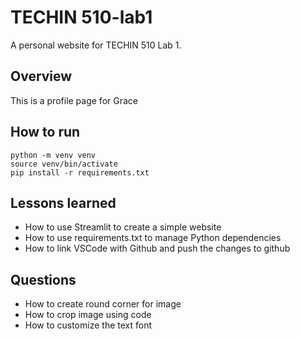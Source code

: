 # TECHIN 510-lab1
A personal website for TECHIN 510 Lab 1.

## Overview
This is a profile page for Grace

## How to run

```
python -m venv venv
source venv/bin/activate
pip install -r requirements.txt
```

## Lessons learned
- How to use Streamlit to create a simple website
- How to use requirements.txt to manage Python dependencies
- How to link VSCode with Github and push the changes to github

## Questions
- How to create round corner for image
- How to crop image using code
- How to customize the text font